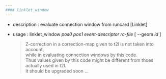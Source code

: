 ```yaml
---
#### linklet_window
---
```


+ description : evaluate connection window from runcard [Linklet]  
+ usage : linklet_window *pos0* *pos1* *event-descriptor* *rc-file* [ --geom *id* ]

  > Z-correction in a correction-map given to t2l is not taken into account,  
  > while in evaluating connection windows by this code.  
  > Thus values given by this code might be different from thoes actually used in t2l.  
  > It should be upgraded soon ...  
